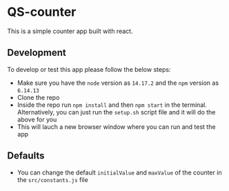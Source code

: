 # QS-counter

This is a simple counter app built with react.

## Development

To develop or test this app please follow the below steps:

-   Make sure you have the `node` version as `14.17.2` and the `npm` version as `6.14.13`
-   Clone the repo
-   Inside the repo run `npm install` and then `npm start` in the terminal. Alternatively, you can just run the `setup.sh` script file and it will do the above for you
-   This will lauch a new browser window where you can run and test the app

## Defaults

-   You can change the default `initialValue` and `maxValue` of the counter in the `src/constants.js` file
